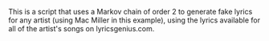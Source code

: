 This is a script that uses a Markov chain of order 2 to generate fake lyrics for any artist (using Mac Miller in this example), using the lyrics available for all of the artist's songs on lyricsgenius.com.
